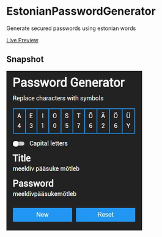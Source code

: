 # EstonianPasswordGenerator
Generate secured passwords using estonian words

[Live Preview](https://gregorlaan.github.io/EstonianPasswordGenerator//)

## Snapshot
![alt text](https://github.com/gregorlaan/EstonianPasswordGenerator/blob/master/snapshot.PNG "App Preview")
